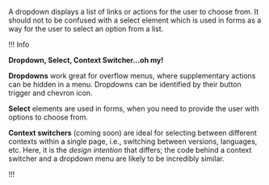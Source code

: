 A dropdown displays a list of links or actions for the user to choose from. It should not to be confused with a select element which is used in forms as a way for the user to select an option from a list.

!!! Info

**Dropdown, Select, Context Switcher...oh my!**

**Dropdowns** work great for overflow menus, where supplementary actions can be hidden in a menu. Dropdowns can be identified by their button trigger and chevron icon.

**Select** elements are used in forms, when you need to provide the user with options to choose from.

**Context switchers** (coming soon) are ideal for selecting between different contexts within a single page, i.e., switching between versions, languages, etc. Here, it is the _design intention_ that differs; the code behind a context switcher and a dropdown menu are likely to be incredibly similar.

!!!
